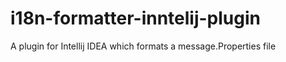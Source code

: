 # i18n-formatter-inntelij-plugin
A plugin for Intellij IDEA which formats a message.Properties file
